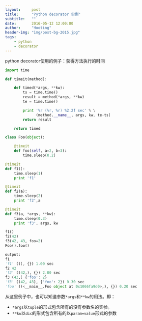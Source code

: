 ```yaml
---
layout:     post
title:      "Python decorator 实例"
subtitle:   ""
date:       2016-05-12 12:00:00
author:     "Hooting"
header-img: "img/post-bg-2015.jpg"
tags:
    - python
    - decorator
---
```


python decorator使用的例子：获得方法执行的时间

```python
import time                                                

def timeit(method):

    def timed(*args, **kw):
        ts = time.time()
        result = method(*args, **kw)
        te = time.time()

        print '%r (%r, %r) %2.2f sec' % \
              (method.__name__, args, kw, te-ts)
        return result

    return timed

class Foo(object):

    @timeit
    def foo(self, a=2, b=3):
        time.sleep(0.2)

@timeit
def f1():
    time.sleep(1)
    print 'f1'

@timeit
def f2(a):
    time.sleep(2)
    print 'f2',a

@timeit
def f3(a, *args, **kw):
    time.sleep(0.3)
    print 'f3', args, kw

f1()
f2(42)
f3(42, 43, foo=2)
Foo().foo()

output:
f1
'f1' ((), {}) 1.00 sec
f2 42
'f2' ((42,), {}) 2.00 sec
f3 (43,) {'foo': 2}
'f3' ((42, 43), {'foo': 2}) 0.30 sec
'foo' ((<__main__.Foo object at 0x1066fa9d0>,), {}) 0.20 sec
```

从这里例子中，也可以知道参数`*args`和`**kw`的用法。即：

 - `*args`以`tuple`的形式包含所有的没有参数名的实参。
 - `**kw`以`dic`的形式包含所有的以`param=value`形式的参数

